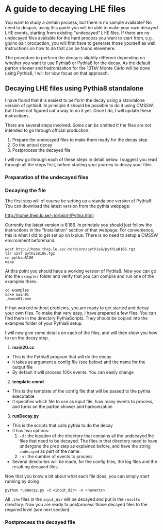 # A guide to decaying LHE files

You want to study a certain process, but there is no sample available? 
No need to despair, using this guide you will be able to make your own decayed LHE events, starting from existing "undecayed" LHE files.
If there are no undecayed files available for the hard process you want to start from, e.g. gluino pair production, you will first have to generate those yourself as well. Instructions on how to do that can be found elsewhere. 

The procedure to perform the decay is slightly different depending on whether you want to use Pythia6 or Pythia8 for the decay. 
As the default parton shower and hadronization for the 13TeV Monte Carlo will be done using Pythia8, I will for now focus on that approach. 

## Decaying LHE files using Pythia8 standalone

I have found that it is easiest to perform the decay using a standalone version of pythia8. 
In principle it should be possible to do it using CMSSW, but I have not figured out a way to do it yet. Once I do, I will update these instructions. 

There are several steps involved. Some can be omitted if the files are not intended to go through official production. 

1. Prepare the undecayed files to make them ready for the decay step
2. Do the actual decay
3. Postprocess the decayed file 

I will now go through each of these steps in detail below. I suggest you read through all the steps first, before starting your journey to decay your files. 

### Preparation of the undecayed files


### Decaying the file

The first step will of course be setting up a standalone version of Pythia8. You can download the latest version from the pythia webpage: 

http://home.thep.lu.se/~torbjorn/Pythia.html 

Currently the latest version is 8.186. In principle you should just follow the instructions in the "Installation" section of that webpage. 
For convenience, this is what I did to get set up on lxplus. There is no need to setup a CMSSW environment beforehand. 

```
wget http://home.thep.lu.se/~torbjorn/pythia8/pythia8186.tgz
tar xzvf pythia8186.tgz
cd pythia8186
make
```

At this point you should have a working version of Pythia8. Now you can go into the `examples` folder and verify that you can compile and run one of the examples there. 

```
cd examples
make main01
./main01.exe
```

If that worked without problems, you are ready to get started and decay your own files. 
To make that very easy, I have prepared a few files. 
You can find them in the directory PythiaScripts. They should be copied into the examples folder of your Pythia8 setup. 

I will now give some details on each of the files, and will then show you how to run the decay step. 

1. **main20.cc**
  * This is the Pythia8 program that will do the decay
  * It takes as argument a config file (see below) and the name for the output file
  * By default it will process 100k events. You can easily change
2. **template.cmnd**
  * This is the template of the config file that will be passed to the pythia executable
  * It specifies which file to use as input file, how many events to process, and turns on the parton shower and hadronization
3. **runDecay.py**
  * This is the scripts that calls pythia to do the decay
  * It has two options:
    1. `-d` :  the location of the directory that contains all the undecayed lhe files that need to be decayed. The files in that directory need to have undergone the prep step as explained before, and have the string `undecayed` as part of the name. 
    2. `-n` : the number of events to process
  * Several directories will be made, for the config files, the log files and the resulting decayed files

Now that you know a bit about what each file does, you can simply start running by doing
```
python runDecay.py -d <input_dir> -n <nevents>
```
All `.lhe` files in the `input_dir` will be decayed and put in the `results` directory. 
Now you are ready to postprocess those decayed files to the required level (see next section).


### Postprocess the decayed file